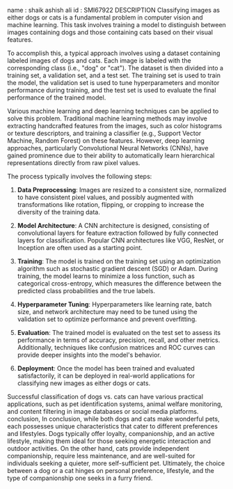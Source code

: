 name : shaik ashish ali
id : SMI67922
DESCRIPTION
Classifying images as either dogs or cats is a fundamental problem in computer vision and machine learning. This task involves training a model to distinguish between images containing dogs and those containing cats based on their visual features. 

To accomplish this, a typical approach involves using a dataset containing labeled images of dogs and cats. Each image is labeled with the corresponding class (i.e., "dog" or "cat"). The dataset is then divided into a training set, a validation set, and a test set. The training set is used to train the model, the validation set is used to tune hyperparameters and monitor performance during training, and the test set is used to evaluate the final performance of the trained model.

Various machine learning and deep learning techniques can be applied to solve this problem. Traditional machine learning methods may involve extracting handcrafted features from the images, such as color histograms or texture descriptors, and training a classifier (e.g., Support Vector Machine, Random Forest) on these features. However, deep learning approaches, particularly Convolutional Neural Networks (CNNs), have gained prominence due to their ability to automatically learn hierarchical representations directly from raw pixel values.

The process typically involves the following steps:

1. **Data Preprocessing**: Images are resized to a consistent size, normalized to have consistent pixel values, and possibly augmented with transformations like rotation, flipping, or cropping to increase the diversity of the training data.

2. **Model Architecture**: A CNN architecture is designed, consisting of convolutional layers for feature extraction followed by fully connected layers for classification. Popular CNN architectures like VGG, ResNet, or Inception are often used as a starting point.

3. **Training**: The model is trained on the training set using an optimization algorithm such as stochastic gradient descent (SGD) or Adam. During training, the model learns to minimize a loss function, such as categorical cross-entropy, which measures the difference between the predicted class probabilities and the true labels.

4. **Hyperparameter Tuning**: Hyperparameters like learning rate, batch size, and network architecture may need to be tuned using the validation set to optimize performance and prevent overfitting.

5. **Evaluation**: The trained model is evaluated on the test set to assess its performance in terms of accuracy, precision, recall, and other metrics. Additionally, techniques like confusion matrices and ROC curves can provide deeper insights into the model's behavior.

6. **Deployment**: Once the model has been trained and evaluated satisfactorily, it can be deployed in real-world applications for classifying new images as either dogs or cats.

Successful classification of dogs vs. cats can have various practical applications, such as pet identification systems, animal welfare monitoring, and content filtering in image databases or social media platforms.
conclusion,
In conclusion, while both dogs and cats make wonderful pets, each possesses unique characteristics that cater to different preferences and lifestyles. Dogs typically offer loyalty, companionship, and an active lifestyle, making them ideal for those seeking energetic interaction and outdoor activities. On the other hand, cats provide independent companionship, require less maintenance, and are well-suited for individuals seeking a quieter, more self-sufficient pet. Ultimately, the choice between a dog or a cat hinges on personal preference, lifestyle, and the type of companionship one seeks in a furry friend.
